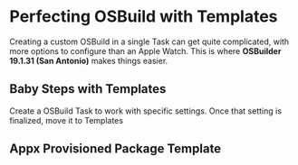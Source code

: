 # Perfecting OSBuild with Templates

Creating a custom OSBuild in a single Task can get quite complicated, with more options to configure than an Apple Watch.  This is where **OSBuilder 19.1.31 \(San Antonio\)** makes things easier.

## Baby Steps with Templates

Create a OSBuild Task to work with specific settings.  Once that setting is finalized, move it to Templates

## Appx Provisioned Package Template



